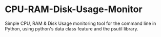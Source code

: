 # CPU-RAM-Disk-Usage-Monitor
Simple CPU, RAM &amp; Disk Usage monitoring tool for the command line in Python, using python's data class feature and the psutil library.
